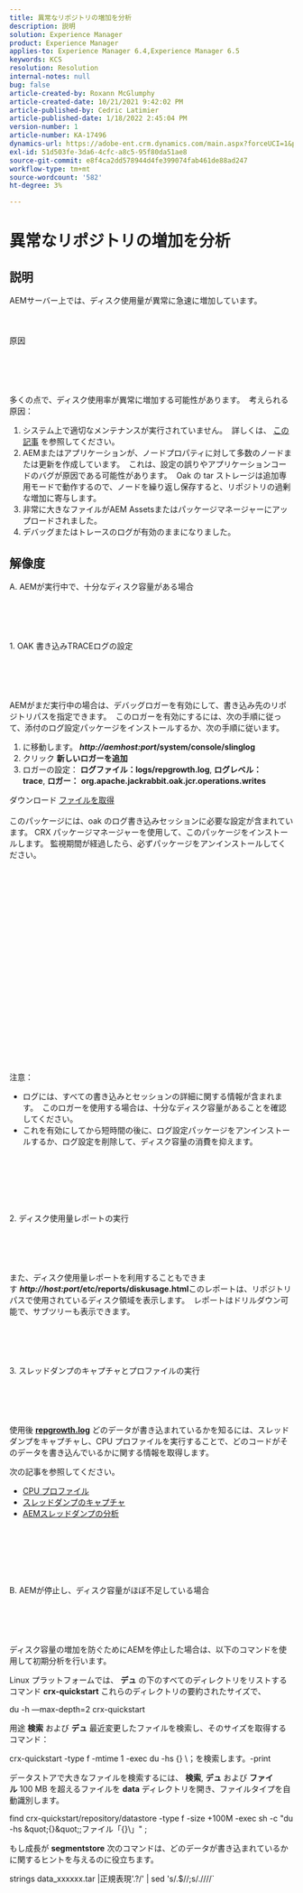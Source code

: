 ```yaml
---
title: 異常なリポジトリの増加を分析
description: 説明
solution: Experience Manager
product: Experience Manager
applies-to: Experience Manager 6.4,Experience Manager 6.5
keywords: KCS
resolution: Resolution
internal-notes: null
bug: false
article-created-by: Roxann McGlumphy
article-created-date: 10/21/2021 9:42:02 PM
article-published-by: Cedric Latimier
article-published-date: 1/18/2022 2:45:04 PM
version-number: 1
article-number: KA-17496
dynamics-url: https://adobe-ent.crm.dynamics.com/main.aspx?forceUCI=1&pagetype=entityrecord&etn=knowledgearticle&id=6654cfb6-b732-ec11-b6e5-000d3a5ba97a
exl-id: 51d503fe-3da6-4cfc-a8c5-95f80da51ae8
source-git-commit: e8f4ca2dd578944d4fe399074fab461de88ad247
workflow-type: tm+mt
source-wordcount: '582'
ht-degree: 3%

---
```


# 異常なリポジトリの増加を分析

## 説明


AEMサーバー上では、ディスク使用量が異常に急速に増加しています。
<br><br><br><br>原因<br><br><br><br><br><br>
多くの点で、ディスク使用率が異常に増加する可能性があります。  考えられる原因：

1. システム上で適切なメンテナンスが実行されていません。  詳しくは、 [この記事](https://helpx.adobe.com/jp/experience-manager/kb/AEM6-Maintenance-Guide.html) を参照してください。
2. AEMまたはアプリケーションが、ノードプロパティに対して多数のノードまたは更新を作成しています。  これは、設定の誤りやアプリケーションコードのバグが原因である可能性があります。  Oak の tar ストレージは追加専用モードで動作するので、ノードを繰り返し保存すると、リポジトリの過剰な増加に寄与します。
3. 非常に大きなファイルがAEM Assetsまたはパッケージマネージャーにアップロードされました。
4. デバッグまたはトレースのログが有効のままになりました。



## 解像度

A. AEMが実行中で、十分なディスク容量がある場合<br><br><br><br> <br><br>1. OAK 書き込みTRACEログの設定<br><br><br><br> <br><br>AEMがまだ実行中の場合は、デバッグロガーを有効にして、書き込み先のリポジトリパスを指定できます。  このロガーを有効にするには、次の手順に従って、添付のログ設定パッケージをインストールするか、次の手順に従います。
1. に移動します。 <b>*http://aemhost:port*/system/console/slinglog</b>
2. クリック <b>新しいロガーを追加</b>
3. ロガーの設定： <b>ログファイル：logs/repgrowth.log</b>, <b>ログレベル：trace</b>, <b>ロガー：</b> <b>org.apache.jackrabbit.oak.jcr.operations.writes</b>


ダウンロード
[ファイルを取得](https://helpx.adobe.com/content/dam/help/en/experience-manager/kb/analyze-unusual-repository-growth/jcr:content/main-pars/download/log_repository_growth-1.zip "log_repository_growth-1.zip") <br><br>このパッケージには、oak のログ書き込みセッションに必要な設定が含まれています。 CRX パッケージマネージャーを使用して、このパッケージをインストールします。 監視期間が経過したら、必ずパッケージをアンインストールしてください。<br><br><br><br><br><br><br><br> <br><br><br><br><br><br> <br><br><br><br><br><br><br><br><br>
注意：

- ログには、すべての書き込みとセッションの詳細に関する情報が含まれます。  このロガーを使用する場合は、十分なディスク容量があることを確認してください。
- これを有効にしてから短時間の後に、ログ設定パッケージをアンインストールするか、ログ設定を削除して、ディスク容量の消費を抑えます。



<br><br><br><br> <br><br>2. ディスク使用量レポートの実行<br><br><br><br> <br><br>
また、ディスク使用量レポートを利用することもできます <b>*http://host:port*/etc/reports/diskusage.html</b>このレポートは、リポジトリパスで使用されているディスク領域を表示します。  レポートはドリルダウン可能で、サブツリーも表示できます。
<br><br><br><br> <br><br>3. スレッドダンプのキャプチャとプロファイルの実行<br><br><br><br> <br><br>
使用後 <b>[repgrowth.log](https://helpx.adobe.com/experience-manager/kb/analyze-unusual-repository-growth.html#repgrowth)</b> どのデータが書き込まれているかを知るには、スレッドダンプをキャプチャし、CPU プロファイルを実行することで、どのコードがそのデータを書き込んでいるかに関する情報を取得します。

次の記事を参照してください。

- [CPU プロファイル](https://helpx.adobe.com/jp/experience-manager/kb/AnalyzeUsingBuiltInProfiler.html)
- [スレッドダンプのキャプチャ](https://helpx.adobe.com/jp/experience-manager/kb/TakeThreadDump.html)
- [AEMスレッドダンプの分析](https://helpx.adobe.com/experience-manager/kb/thread-dump-analysis.html)

<br><br><br><br> <br><br>B. AEMが停止し、ディスク容量がほぼ不足している場合<br><br><br><br> <br><br>
ディスク容量の増加を防ぐためにAEMを停止した場合は、以下のコマンドを使用して初期分析を行います。

Linux プラットフォームでは、 <b>デュ</b> の下のすべてのディレクトリをリストするコマンド <b>crx-quickstart</b> これらのディレクトリの要約されたサイズで、

du -h —max-depth=2 crx-quickstart

用途 <b>検索</b> および <b>デュ</b> 最近変更したファイルを検索し、そのサイズを取得するコマンド：

crx-quickstart -type f -mtime 1 -exec du -hs {} \；を検索します。-print

データストアで大きなファイルを検索するには、 <b>検索</b>, <b>デュ</b> および <b>ファイル</b> 100 MB を超えるファイルを <b>data</b> ディレクトリを開き、ファイルタイプを自動識別します。

find crx-quickstart/repository/datastore -type f -size +100M -exec sh -c &quot;du -hs \&quot;{}\&quot;;ファイル「{}\」&quot; \;

もし成長が <b>segmentstore</b> 次のコマンドは、どのデータが書き込まれているかに関するヒントを与えるのに役立ちます。

strings data_xxxxxx.tar |正規表現&#39;.?/&#39; | sed &#39;s/.$//;s/.\//\//`
